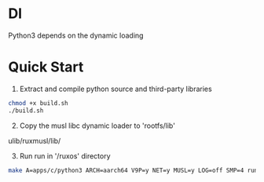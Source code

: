 # Dl
Python3 depends on the dynamic loading

# Quick Start
1. Extract and compile python source and third-party libraries

```sh
chmod +x build.sh
./build.sh
```

2. Copy the musl libc dynamic loader to 'rootfs/lib'

ulib/ruxmusl/lib/


3. Run
run in '/ruxos' directory
```sh
make A=apps/c/python3 ARCH=aarch64 V9P=y NET=y MUSL=y LOG=off SMP=4 run
```
